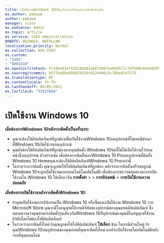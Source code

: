 ```yaml
---
title: เปิดใช้งานWindows 10เป็นครั้งแรกหรือหลังจากติดตั้งอีกครั้ง
ms.author: pebaum
author: pebaum
manager: scotv
ms.audience: Admin
ms.topic: article
ms.service: o365-administration
ROBOTS: NOINDEX, NOFOLLOW
localization_priority: Normal
ms.collection: Adm_O365
ms.custom:
- "3485"
- "9001418"
ms.openlocfilehash: fc10b443ef420184281a6872887ea0b9571c7dfb88c684d8399ca0c85e9f4ab3
ms.sourcegitcommit: b5f7da89a650d2915dc652449623c78be6247175
ms.translationtype: MT
ms.contentlocale: th-TH
ms.lasthandoff: 08/05/2021
ms.locfileid: "53937804"
---
```

# <a name="activate-windows-10"></a>เปิดใช้งาน Windows 10

**เมื่อต้องการWindows 10หลังจากติดตั้งเป็นครั้งแรก:**

- คุณจะต้องใช้คีย์ผลิตภัณฑ์ที่ถูกต้องเพื่อเปิดใช้งานWindows 10บนอุปกรณ์ที่ไม่เคยมีสําเนาที่Windows 10เปิดใช้งานบนอุปกรณ์
- คุณยังต้องใช้คีย์ผลิตภัณฑ์ที่ถูกต้องหากคุณติดตั้ง Windows 10รุ่นที่ไม่ได้เปิดใช้งานไว้ก่อนหน้านี้บนอุปกรณ์ ตัวอย่างเช่น เมื่อต้องการติดตั้งและWindows 10 Proบนอุปกรณ์ที่ติดตั้ง Windows 10 Homeคุณจะต้องใช้คีย์ผลิตภัณฑ์Windows 10 Proเหล่านี้
- ในระหว่างการติดตั้ง คุณจะถูกขอให้ใส่คีย์ผลิตภัณฑ์ที่ถูกต้อง หลังจากการติดตั้งเสร็จสมบูรณ์ Windows 10จะถูกเปิดใช้งานแบบออนไลน์โดยอัตโนมัติ เมื่อต้องการตรวจสอบสถานะการเปิดใช้งานใน Windows 10 ให้เลือก เริ่ม **การตั้งค่า** >    >  **การอัปเดต&**  >  **การเปิดใช้งานความปลอดภัย**

**เมื่อต้องการเปิดใช้งานหลังจากติดตั้งWindows 10:**

- ถ้าคุณเปิดใช้งานการอัปเกรดเป็น Windows 10 หรือซื้อและเปิดใช้งาน Windows 10 จาก Microsoft Store คุณจะมีใบอนุญาตใช้งานดิจิทัลของอุปกรณ์ของคุณแทนคีย์ผลิตภัณฑ์ ซึ่งหมายความว่าคุณสามารถติดตั้งรุ่นเดียวกันWindows 10ที่อุปกรณ์ของคุณมีใบอนุญาตใช้งานดิจิทัลโดยไม่ต้องใส่คีย์ผลิตภัณฑ์
- ในระหว่างการติดตั้งใหม่ ถ้าคุณถูกขอให้ใส่คีย์ผลิตภัณฑ์ **ให้เลือก** ข้าม ในกรณีส่วนใหญ่ ถ้าคุณWindows 10บนอุปกรณ์ของคุณก่อนที่คุณจะติดตั้งใหม่ แอปจะเปิดใช้งานโดยอัตโนมัติหลังจากที่คุณออนไลน์
